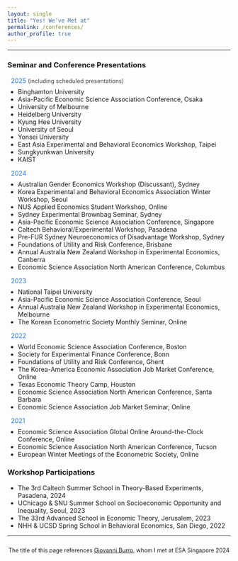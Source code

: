 ```yaml
---
layout: single
title: "Yes! We've Met at"
permalink: /conferences/
author_profile: true
---
```


---
<!-- 
### Seminar and Conference Presentations

<span style="color:#2a7ae2">2025*</span> Binghamton University; Asia-Pacific Economic Science Association Conference, Osaka; University of Melbourne; Heidelberg University; Kyung Hee University; University of Seoul; Yonsei University; East Asia Experimental and Behavioral Economics Workshop, Taipei; Sungkyunkwan University; KAIST <br>
<span style="font-size: 0.85rem;">*including scheduled presentations</span>

<span style="color:#2a7ae2">2024</span> Australian Gender Economics Workshop (Discussant), Sydney; Korea Experimental and Behavioral Economics Association Winter Workshop, Seoul; NUS Applied Economics Student Workshop, Online; Sydney Experimental Brownbag Seminar, Sydney; Asia-Pacific Economic Science Association Conference, Singapore; Caltech Behavioral/Experimental Workshop, Pasadena; Pre-FUR Sydney Neuroeconomics of Disadvantage Workshop, Sydney; Foundations of Utility and Risk Conference, Brisbane; Annual Australia New Zealand Workshop in Experimental Economics, Canberra; Economic Science Association North American Conference, Columbus

<span style="color:#2a7ae2">2023</span> National Taipei University; Asia-Pacific Economic Science Association Conference, Seoul; Annual Australia New Zealand Workshop in Experimental Economics, Melbourne; The Korean Econometric Society Monthly Seminar, Online

<span style="color:#2a7ae2">2022</span> World Economic Science Association Conference, Boston; Society for Experimental Finance Conference, Bonn; Foundations of Utility and Risk Conference, Ghent; The Korea-America Economic Association Job Market Conference, Online; Texas Economic Theory Camp, Houston; Economic Science Association North American Conference, Santa Barbara; Economic Science Association Job Market Seminar, Online 

<span style="color:#2a7ae2">2021</span> Economic Science Association Global Online Around-the-Clock Conference, Online; Economic Science Association North American Conference, Tucson; European Winter Meetings of the Econometric Society, Online. 
<br>
-->

### Seminar and Conference Presentations

<div style="color:#2a7ae2; margin:0.5rem;">
  2025 <span style="font-size:0.8rem; color:#444;">(including scheduled presentations)</span>
</div>
<ul style="margin-top:0.25rem;">
  <li>Binghamton University</li>
  <li>Asia-Pacific Economic Science Association Conference, Osaka</li>
  <li>University of Melbourne</li>
  <li>Heidelberg University</li>
  <li>Kyung Hee University</li>
  <li>University of Seoul</li>
  <li>Yonsei University</li>
  <li>East Asia Experimental and Behavioral Economics Workshop, Taipei</li>
  <li>Sungkyunkwan University</li>
  <li>KAIST</li>
</ul>

<div style="color:#2a7ae2; margin:0.5rem;">2024</div>
<ul style="margin-top:0.25rem;">
  <li>Australian Gender Economics Workshop (Discussant), Sydney</li>
  <li>Korea Experimental and Behavioral Economics Association Winter Workshop, Seoul</li>
  <li>NUS Applied Economics Student Workshop, Online</li>
  <li>Sydney Experimental Brownbag Seminar, Sydney</li>
  <li>Asia-Pacific Economic Science Association Conference, Singapore</li>
  <li>Caltech Behavioral/Experimental Workshop, Pasadena</li>
  <li>Pre-FUR Sydney Neuroeconomics of Disadvantage Workshop, Sydney</li>
  <li>Foundations of Utility and Risk Conference, Brisbane</li>
  <li>Annual Australia New Zealand Workshop in Experimental Economics, Canberra</li>
  <li>Economic Science Association North American Conference, Columbus</li>
</ul>

<div style="color:#2a7ae2; margin:0.5rem;">2023</div> 
<ul style="margin-top:0.25rem;">
  <li>National Taipei University</li>
  <li>Asia-Pacific Economic Science Association Conference, Seoul</li>
  <li>Annual Australia New Zealand Workshop in Experimental Economics, Melbourne</li>
  <li>The Korean Econometric Society Monthly Seminar, Online</li>
</ul>

<div style="color:#2a7ae2; margin:0.5rem;">2022</div>
<ul style="margin-top:0.25rem;">
  <li>World Economic Science Association Conference, Boston</li>
  <li>Society for Experimental Finance Conference, Bonn</li>
  <li>Foundations of Utility and Risk Conference, Ghent</li>
  <li>The Korea-America Economic Association Job Market Conference, Online</li>
  <li>Texas Economic Theory Camp, Houston</li>
  <li>Economic Science Association North American Conference, Santa Barbara</li>
  <li>Economic Science Association Job Market Seminar, Online</li>
</ul>

<div style="color:#2a7ae2; margin:0.5rem;">2021</div>
<ul style="margin-top:0.25rem;">
  <li>Economic Science Association Global Online Around-the-Clock Conference, Online</li>
  <li>Economic Science Association North American Conference, Tucson</li>
  <li>European Winter Meetings of the Econometric Society, Online</li>
</ul>


### Workshop Participations

- The 3rd Caltech Summer School in Theory-Based Experiments, Pasadena, 2024
- UChicago & SNU Summer School on Socioeconomic Opportunity and Inequality, Seoul, 2023  
- The 33rd Advanced School in Economic Theory, Jerusalem, 2023  
- NHH & UCSD Spring School in Behavioral Economics, San Diego, 2022  

---

<div style="text-align: center; font-size: 90%; margin-top: 2em;">
The title of this page references <a href="https://sites.google.com/view/giovanniburro/have-we-met" target="_blank">Giovanni Burro</a>, whom I met at ESA Singapore 2024
</div>
